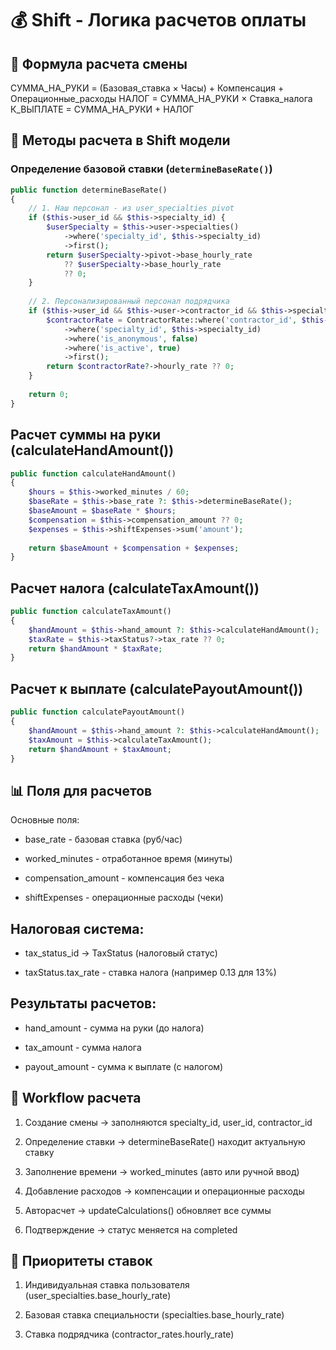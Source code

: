 # 💰 Shift - Логика расчетов оплаты

## 🎯 Формула расчета смены

СУММА_НА_РУКИ = (Базовая_ставка × Часы) + Компенсация + Операционные_расходы
НАЛОГ = СУММА_НА_РУКИ × Ставка_налога
К_ВЫПЛАТЕ = СУММА_НА_РУКИ + НАЛОГ

## 🔧 Методы расчета в Shift модели

### Определение базовой ставки (`determineBaseRate()`)
```php
public function determineBaseRate()
{
    // 1. Наш персонал - из user_specialties pivot
    if ($this->user_id && $this->specialty_id) {
        $userSpecialty = $this->user->specialties()
            ->where('specialty_id', $this->specialty_id)
            ->first();
        return $userSpecialty->pivot->base_hourly_rate 
            ?? $userSpecialty->base_hourly_rate 
            ?? 0;
    }
    
    // 2. Персонализированный персонал подрядчика
    if ($this->user_id && $this->user->contractor_id && $this->specialty_id) {
        $contractorRate = ContractorRate::where('contractor_id', $this->user->contractor_id)
            ->where('specialty_id', $this->specialty_id)
            ->where('is_anonymous', false)
            ->where('is_active', true)
            ->first();
        return $contractorRate?->hourly_rate ?? 0;
    }
    
    return 0;
}
```

## Расчет суммы на руки (calculateHandAmount())
```php
public function calculateHandAmount()
{
    $hours = $this->worked_minutes / 60;
    $baseRate = $this->base_rate ?: $this->determineBaseRate();
    $baseAmount = $baseRate * $hours;
    $compensation = $this->compensation_amount ?? 0;
    $expenses = $this->shiftExpenses->sum('amount');
    
    return $baseAmount + $compensation + $expenses;
}
```

## Расчет налога (calculateTaxAmount())
```php
public function calculateTaxAmount()
{
    $handAmount = $this->hand_amount ?: $this->calculateHandAmount();
    $taxRate = $this->taxStatus?->tax_rate ?? 0;
    return $handAmount * $taxRate;
}
```

## Расчет к выплате (calculatePayoutAmount())
```php
public function calculatePayoutAmount()
{
    $handAmount = $this->hand_amount ?: $this->calculateHandAmount();
    $taxAmount = $this->calculateTaxAmount();
    return $handAmount + $taxAmount;
}
```

## 📊 Поля для расчетов

Основные поля:

* base_rate - базовая ставка (руб/час)

* worked_minutes - отработанное время (минуты)

* compensation_amount - компенсация без чека

* shiftExpenses - операционные расходы (чеки)

## Налоговая система:

* tax_status_id → TaxStatus (налоговый статус)

* taxStatus.tax_rate - ставка налога (например 0.13 для 13%)

## Результаты расчетов:

* hand_amount - сумма на руки (до налога)

* tax_amount - сумма налога

* payout_amount - сумма к выплате (с налогом)

## 🔄 Workflow расчета

1. Создание смены → заполняются specialty_id, user_id, contractor_id

2. Определение ставки → determineBaseRate() находит актуальную ставку

3. Заполнение времени → worked_minutes (авто или ручной ввод)

4. Добавление расходов → компенсации и операционные расходы

5. Авторасчет → updateCalculations() обновляет все суммы

6. Подтверждение → статус меняется на completed

## 🎯 Приоритеты ставок

1. Индивидуальная ставка пользователя (user_specialties.base_hourly_rate)

2. Базовая ставка специальности (specialties.base_hourly_rate)

3. Ставка подрядчика (contractor_rates.hourly_rate)
